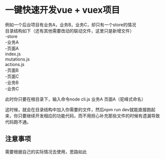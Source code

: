 # 一键快速开发vue + vuex项目

例如一个后台项目有业务A，业务B，业务C，却只有一个store的情况  
目录结构如下（还有其他需要改动的联动文件，这里只是新增文件）  
-store  
  -业务A  
    -页面A  
      index.js  
      mutations.js  
      actions.js  
    -页面B  
    -页面C  
  -业务B  
  -业务C  

此时你只要在根目录下，输入命令node cli.js 业务A 页面A（驼峰式命名）  

这时候，就会在目录结构中加入你需要的文件，然后npm run dev就能直接跑起来，你只要继续开发相应的功能代码，而不用担心补充那些文件的时候有遗漏导致代码跑不通。  

## 注意事项
需要根据自己的实际情况去使用，思路如此
